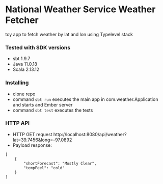 # National Weather Service Weather Fetcher

toy app to fetch weather by lat and lon using Typelevel stack

### Tested with SDK versions
* sbt 1.9.7
* Java 11.0.18
* Scala 2.13.12

### Installing

* clone repo
* command ```sbt run``` executes the main app in com.weather.Application and starts and Ember server
* command ```sbt test``` executes the tests

### HTTP API
* HTTP GET request http://localhost:8080/api/weather?lat=39.7456&long=-97.0892 
* Payload response:
```
[
	{
		"shortForecast": "Mostly Clear",
		"tempFeel": "cold"
	}
]
```
